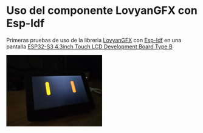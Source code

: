 # Uso del componente LovyanGFX con Esp-Idf 

Primeras pruebas de uso de la libreria [LovyanGFX](https://github.com/lovyan03/LovyanGFX) con [Esp-Idf](https://docs.espressif.com/projects/esp-idf/en/stable/esp32/index.html) en una pantalla [ESP32-S3 4.3inch Touch LCD Development Board Type B](https://www.waveshare.com/esp32-s3-touch-lcd-4.3b.htm)

<img src="doc/20250511.jpg" alt="Test inicial" style="width:50%;"/>